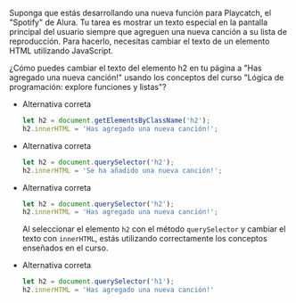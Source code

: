 Suponga que estás desarrollando una nueva función para Playcatch, el "Spotify" de Alura. Tu tarea es mostrar un texto especial en la pantalla principal del usuario siempre que agreguen una nueva canción a su lista de reproducción. Para hacerlo, necesitas cambiar el texto de un elemento HTML utilizando JavaScript.

¿Cómo puedes cambiar el texto del elemento h2 en tu página a "Has agregado una nueva canción!" usando los conceptos del curso "Lógica de programación: explore funciones y listas"?

- Alternativa correta
    
    ```javascript
    let h2 = document.getElementsByClassName('h2');
    h2.innerHTML = 'Has agregado una nueva canción!';
    ```
    
- Alternativa correta
    
    ```javascript
    let h2 = document.querySelector('h2');
    h2.innerHTML = 'Se ha añadido una nueva canción!';
    ```
    
- Alternativa correta
    
    ```javascript
    let h2 = document.querySelector('h2');
    h2.innerHTML = 'Has agregado una nueva canción!';
    ```
    
    Al seleccionar el elemento `h2` con el método `querySelector` y cambiar el texto con `innerHTML`, estás utilizando correctamente los conceptos enseñados en el curso.
    
- Alternativa correta
    
    ```javascript
    let h2 = document.querySelector('h1');
    h2.innerHTML = 'Has agregado una nueva canción!'
    ```